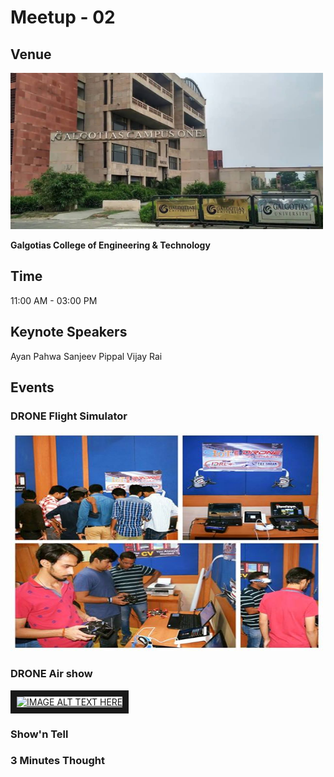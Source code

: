 # Meetup - 02 
 ## Venue
 <img src="Image/maxresdefault.jpg" height="250" width="500" >
 
 **Galgotias College of Engineering & Technology**

 ## Time
 11:00 AM - 03:00 PM
 ## Keynote Speakers
 Ayan Pahwa
 Sanjeev Pippal
 Vijay Rai

 ## Events
 
 ### DRONE Flight Simulator
 <img src="Image/simulator.jpg" height="350" width="500" >
 
 ### DRONE Air show
<a href="http://www.youtube.com/watch?feature=player_embedded&v=9mrVgmxYpJw
" target="_blank"><img src="http://img.youtube.com/vi/9mrVgmxYpJw/0.jpg" 
alt="IMAGE ALT TEXT HERE" width="240" height="180" border="10" /></a>
 ### Show'n Tell
 ### 3 Minutes Thought

 
